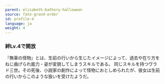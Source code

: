 ```yaml
---
parent: elisabeth-bathory-halloween
source: fate-grand-order
id: profile-4
language: ja
weight: 4
---
```


### 絆Lv.4で開放

『無辜の怪物』とは、生前の行いから生じたイメージによって、過去や在り方をねじ曲げられ能力・姿が変貌してしまうスキルである。
同じスキルを持つヴラド三世。その死後、小説家の創作によって怪物におとしめられたが、彼女は生前の行いからこのような扱いを受けたようだ。
